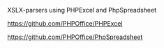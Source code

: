 XSLX-parsers using PHPExcel and PhpSpreadsheet

https://github.com/PHPOffice/PHPExcel

https://github.com/PHPOffice/PhpSpreadsheet
